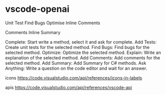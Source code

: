 # vscode-openai

Unit Test
Find Bugs
Optimise
Inline Comments

Comments
Inline
Summary

Complete: Start write a method, select it and ask for complete.
Add Tests: Create unit tests for the selected method.
Find Bugs: Find bugs for the selected method.
Optimize: Optimize the selected method.
Explain: Write an explanation of the selected method.
Add Comments: Add comments for the selected method.
Add Summary: Add Summary for C# methods.
Ask Anything: Write a question on the code editor and wait for an answer.


icons
https://code.visualstudio.com/api/references/icons-in-labels

apis
https://code.visualstudio.com/api/references/vscode-api